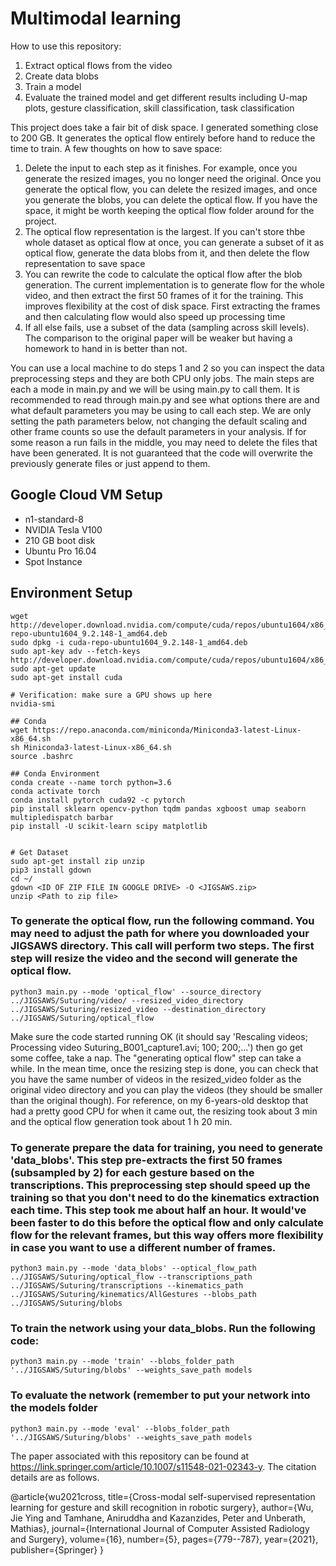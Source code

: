 # Multimodal learning

How to use this repository:
1) Extract optical flows from the video
2) Create data blobs
2) Train a model 
3) Evaluate the trained model and get different results including U-map plots, gesture classification, skill classification, task classification

This project does take a fair bit of disk space. I generated something close to 200 GB. It generates the optical flow entirely before hand to reduce the time to train. A few thoughts on how to save space: 
1) Delete the input to each step as it finishes. For example, once you generate the resized images, you no longer need the original. Once you generate the optical flow, you can delete the resized images, and once you generate the blobs, you can delete the optical flow. If you have the space, it might be worth keeping the optical flow folder around for the project.
2) The optical flow representation is the largest. If you can't store thbe whole dataset as optical flow at once, you can generate a subset of it as optical flow, generate the data blobs from it, and then delete the flow representation to save space
3) You can rewrite the code to calculate the optical flow after the blob generation. The current implementation is to generate flow for the whole video, and then extract the first 50 frames of it for the training. This improves flexibility at the cost of disk space. First extracting the frames and then calculating flow would also speed up processing time
4) If all else fails, use a subset of the data (sampling across skill levels). The comparison to the original paper will be weaker but having a homework to hand in is better than not. 

You can use a local machine to do steps 1 and 2 so you can inspect the data preprocessing steps and they are both CPU only jobs. The main steps are each a mode in main.py and we will be using main.py to call them. It is recommended to read through main.py and see what options there are and what default parameters you may be using to call each step. We are only setting the path parameters below, not changing the default scaling and other frame counts so use the default parameters in your analysis. If for some reason a run fails in the middle, you may need to delete the files that have been generated. It is not guaranteed that the code will overwrite the previously generate files or just append to them. 

## Google Cloud VM Setup
* n1-standard-8
* NVIDIA Tesla V100
* 210 GB boot disk
* Ubuntu Pro 16.04
* Spot Instance

## Environment Setup
```
wget http://developer.download.nvidia.com/compute/cuda/repos/ubuntu1604/x86_64/cuda-repo-ubuntu1604_9.2.148-1_amd64.deb
sudo dpkg -i cuda-repo-ubuntu1604_9.2.148-1_amd64.deb
sudo apt-key adv --fetch-keys http://developer.download.nvidia.com/compute/cuda/repos/ubuntu1604/x86_64/7fa2af80.pub
sudo apt-get update
sudo apt-get install cuda

# Verification: make sure a GPU shows up here
nvidia-smi

## Conda
wget https://repo.anaconda.com/miniconda/Miniconda3-latest-Linux-x86_64.sh
sh Miniconda3-latest-Linux-x86_64.sh
source .bashrc

## Conda Environment
conda create --name torch python=3.6
conda activate torch
conda install pytorch cuda92 -c pytorch
pip install sklearn opencv-python tqdm pandas xgboost umap seaborn multipledispatch barbar
pip install -U scikit-learn scipy matplotlib


# Get Dataset
sudo apt-get install zip unzip
pip3 install gdown
cd ~/
gdown <ID OF ZIP FILE IN GOOGLE DRIVE> -O <JIGSAWS.zip>
unzip <Path to zip file>
```

### To generate the optical flow, run the following command. You may need to adjust the path for where you downloaded your JIGSAWS directory. This call will perform two steps. The first step will resize the video and the second will generate the optical flow. 

<code>python3 main.py --mode 'optical_flow' --source_directory ../JIGSAWS/Suturing/video/ --resized_video_directory ../JIGSAWS/Suturing/resized_video --destination_directory ../JIGSAWS/Suturing/optical_flow  </code> 

Make sure the code started running OK (it should say 'Rescaling videos; Processing video Suturing_B001_capture1.avi; 100; 200;...') then go get some coffee, take a nap. The "generating optical flow" step can take a while. In the mean time, once the resizing step is done, you can check that you have the same number of videos in the resized_video folder as the original video directory and you can play the videos (they should be smaller than the original though). For reference, on my 6-years-old desktop that had a pretty good CPU for when it came out, the resizing took about 3 min and the optical flow generation took about 1 h 20 min. 

### To generate prepare the data for training, you need to generate 'data_blobs'. This step pre-extracts the first 50 frames (subsampled by 2) for each gesture based on the transcriptions. This preprocessing step should speed up the training so that you don't need to do the kinematics extraction each time. This step took me about half an hour. It would've been faster to do this before the optical flow and only calculate flow for the relevant frames, but this way offers more flexibility in case you want to use a different number of frames.  

<code>python3 main.py --mode 'data_blobs' --optical_flow_path ../JIGSAWS/Suturing/optical_flow --transcriptions_path ../JIGSAWS/Suturing/transcriptions --kinematics_path ../JIGSAWS/Suturing/kinematics/AllGestures --blobs_path ../JIGSAWS/Suturing/blobs</code> 


### To train the network using your data_blobs. Run the following code:  

<code>python3 main.py --mode 'train' --blobs_folder_path '../JIGSAWS/Suturing/blobs' --weights_save_path models</code> 

### To evaluate the network (remember to put your network into the models folder
<code>python3 main.py --mode 'eval' --blobs_folder_path '../JIGSAWS/Suturing/blobs' --weights_save_path models</code> 


The paper associated with this repository can be found at https://link.springer.com/article/10.1007/s11548-021-02343-y. The citation details are as follows.

@article{wu2021cross,
  title={Cross-modal self-supervised representation learning for gesture and skill recognition in robotic surgery},
  author={Wu, Jie Ying and Tamhane, Aniruddha and Kazanzides, Peter and Unberath, Mathias},
  journal={International Journal of Computer Assisted Radiology and Surgery},
  volume={16},
  number={5},
  pages={779--787},
  year={2021},
  publisher={Springer}
}

